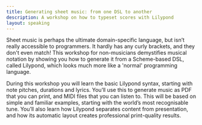 ```yaml
---
title: Generating sheet music: from one DSL to another
description: A workshop on how to typeset scores with Lilypond
layout: speaking
---
```


Sheet music is perhaps the ultimate domain-specific language, but isn’t really accessible to programmers. It hardly has any curly brackets, and they don't even match! This workshop for non-musicians demystifies musical notation by showing you how to generate it from a 	Scheme-based DSL, called Lilypond, which looks much more like a 'normal' programming language.

During this workshop you will learn the basic Lilypond syntax, starting with note pitches, durations and lyrics. You’ll use this to generate music as PDF that you can print, and MIDI files that you can listen to. This will be based on simple and familiar examples, starting with the world’s most recognisable tune. You’ll also learn how Lilypond separates content from presentation, and how its automatic layout creates professional print-quality results.
